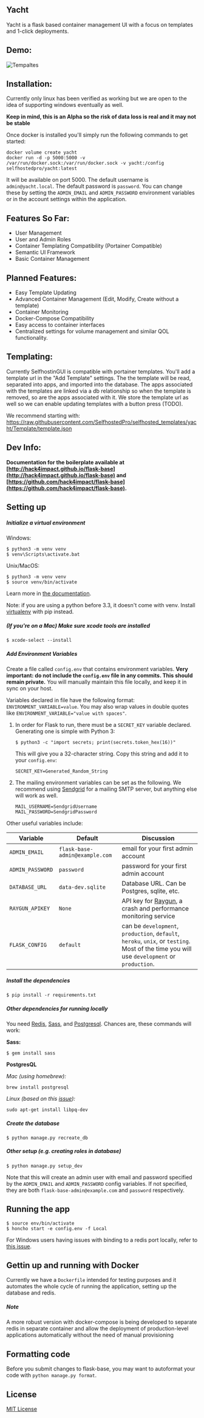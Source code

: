 ## Yacht
Yacht is a flask based container management UI with a focus on templates and 1-click deployments.

## Demo:
![Tempaltes](readme_media/Yacht-Demo.gif "templates")

## Installation:
Currently only linux has been verified as working but we are open to the idea of supporting windows eventually as well.

**Keep in mind, this is an Alpha so the risk of data loss is real and it may not be stable**

Once docker is installed you'll simply run the following commands to get started:
```
docker volume create yacht
docker run -d -p 5000:5000 -v /var/run/docker.sock:/var/run/docker.sock -v yacht:/config selfhostedpro/yacht:latest
```
It will be available on port 5000.
The default username is `admin@yacht.local`.
The default password is `password`.
You can change these by setting the `ADMIN_EMAIL` and `ADMIN_PASSWORD` environment variables or in the account settings within the application.

## Features So Far:
* User Management
* User and Admin Roles
* Container Templating Compatibility (Portainer Compatible)
* Semantic UI Framework
* Basic Container Management

## Planned Features:
* Easy Template Updating
* Advanced Container Management (Edit, Modify, Create without a template)
* Container Monitoring
* Docker-Compose Compatibility
* Easy access to container interfaces
* Centralized settings for volume management and similar QOL functionality.

## Templating:
Currently SelfhostinGUI is compatible with portainer templates. You'll add a template url in the "Add Template" settings. The the template will be read, separated into apps, and imported into the database. The apps associated with the templates are linked via a db relationship so when the template is removed, so are the apps associated with it. We store the template url as well so we can enable updating templates with a button press (TODO).

We recommend starting with: https://raw.githubusercontent.com/SelfhostedPro/selfhosted_templates/yacht/Template/template.json




## Dev Info:
**Documentation for the boilerplate available at [http://hack4impact.github.io/flask-base](http://hack4impact.github.io/flask-base) and [https://github.com/hack4impact/flask-base](https://github.com/hack4impact/flask-base).**

## Setting up
##### Initialize a virtual environment

Windows:
```
$ python3 -m venv venv
$ venv\Scripts\activate.bat
```

Unix/MacOS:
```
$ python3 -m venv venv
$ source venv/bin/activate
```
Learn more in [the documentation](https://docs.python.org/3/library/venv.html#creating-virtual-environments).

Note: if you are using a python before 3.3, it doesn't come with venv. Install [virtualenv](https://docs.python-guide.org/dev/virtualenvs/#lower-level-virtualenv) with pip instead.

##### (If you're on a Mac) Make sure xcode tools are installed

```
$ xcode-select --install
```

##### Add Environment Variables

Create a file called `config.env` that contains environment variables. **Very important: do not include the `config.env` file in any commits. This should remain private.** You will manually maintain this file locally, and keep it in sync on your host.

Variables declared in file have the following format: `ENVIRONMENT_VARIABLE=value`. You may also wrap values in double quotes like `ENVIRONMENT_VARIABLE="value with spaces"`.

1. In order for Flask to run, there must be a `SECRET_KEY` variable declared. Generating one is simple with Python 3:

   ```
   $ python3 -c "import secrets; print(secrets.token_hex(16))"
   ```

   This will give you a 32-character string. Copy this string and add it to your `config.env`:

   ```
   SECRET_KEY=Generated_Random_String
   ```

2. The mailing environment variables can be set as the following.
   We recommend using [Sendgrid](https://sendgrid.com) for a mailing SMTP server, but anything else will work as well.

   ```
   MAIL_USERNAME=SendgridUsername
   MAIL_PASSWORD=SendgridPassword
   ```

Other useful variables include:

| Variable        | Default   | Discussion  |
| --------------- |-------------| -----|
| `ADMIN_EMAIL`   | `flask-base-admin@example.com` | email for your first admin account |
| `ADMIN_PASSWORD`| `password`                     | password for your first admin account |
| `DATABASE_URL`  | `data-dev.sqlite`              | Database URL. Can be Postgres, sqlite, etc. |
| `RAYGUN_APIKEY` | `None`                         | API key for [Raygun](https://raygun.com/raygun-providers/python), a crash and performance monitoring service |
| `FLASK_CONFIG`  | `default`                      | can be `development`, `production`, `default`, `heroku`, `unix`, or `testing`. Most of the time you will use `development` or `production`. |


##### Install the dependencies

```
$ pip install -r requirements.txt
```

##### Other dependencies for running locally

You need [Redis](http://redis.io/), [Sass](http://sass-lang.com/), and [Postgresql](https://www.postgresql.org/). Chances are, these commands will work:

**Sass:**

```
$ gem install sass
```

**PostgresQL**

_Mac (using homebrew):_

```
brew install postgresql
```

_Linux (based on this [issue](https://github.com/hack4impact/flask-base/issues/96)):_

```
sudo apt-get install libpq-dev
```


##### Create the database

```
$ python manage.py recreate_db
```

##### Other setup (e.g. creating roles in database)

```
$ python manage.py setup_dev
```

Note that this will create an admin user with email and password specified by the `ADMIN_EMAIL` and `ADMIN_PASSWORD` config variables. If not specified, they are both `flask-base-admin@example.com` and `password` respectively.

## Running the app

```
$ source env/bin/activate
$ honcho start -e config.env -f Local
```

For Windows users having issues with binding to a redis port locally, refer to [this issue](https://github.com/hack4impact/flask-base/issues/132).


## Gettin up and running with Docker

Currently we have a `Dockerfile` intended for testing purposes and it automates the whole cycle of running the application, setting up the database and redis. 

##### Note

A more robust version with docker-compose is being developed to separate redis in separate container and allow the deployment of production-level applications automatically without the need of manual provisioning

## Formatting code

Before you submit changes to flask-base, you may want to autoformat your code with `python manage.py format`.

## License
[MIT License](LICENSE.md)
